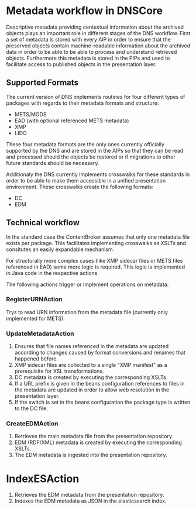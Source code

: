 # Metadata workflow in DNSCore

Descriptive metadata providing centextual information about the archived objects plays an important role in different stages of the DNS workflow. First a set of metadata is stored with every AIP in order to ensure that the preserved objects contain machine-readable information about the archived data in order to be able to be able to process and understand retrieved objects. Furthermore this metadata is stored in the PIPs and used to facilitate access to published objects in the presentation layer.

## Supported Formats

The current version of DNS implements routines for four different types of packages with regards to their metadata formats and structure:
* METS/MODS
* EAD (with optional referenced METS metadata)
* XMP
* LIDO

These four metadata formats are the only ones currently officially supported by the DNS and are stored in the AIPs so that they can be read and processed should the objects be restored or if migrations to other future standards should be necessary.

Additionaly the DNS currently implements crosswalks for these standards in order to be able to make them accessible in a unified presentation environment. These crosswalks create the following formats:
* DC
* EDM

## Technical workflow

In the standard case the ContentBroker assumes that only one metadata file exists per package. This facilitates implementing crosswalks as XSLTs and consitutes an easily expandable mechanism.

For structurally more complex cases (like XMP sidecar files or METS files referenced in EAD) some more logic is required. This logic is implemented in Java code in the respective actions.

The following actions trigger or implement operations on metadata:

### RegisterURNAction

Trys to read URN information from the metadata file (currently only implemented for METS).

### UpdateMetadataAction

1. Ensures that file names referenced in the metadata are updated according to changes caused by format conversions and renames that happened before.
2. XMP sidecar files are collected to a single "XMP manifest" as a prerequisite for XSL transformations.
3. DC metadata is created by executing the corresponding XSLTs.
4. If a URL prefix is given in the beans configuration references to files in the metadata are updated in order to allow web resolution in the presentation layer.
5. If the switch is set in the beans configuration the package type is written to the DC file.

### CreateEDMAction

1. Retrieves the main metadata file from the presentation repository.
2. EDM (RDF/XML) metadata is created by executing the corresponding XSLTs.
3. The EDM metadata is ingested into the presentation repository.

# IndexESAction

1. Retrieves the EDM metadata from the presentation repository.
2. Indexes the EDM metadata as JSON in the elasticsearch index.
